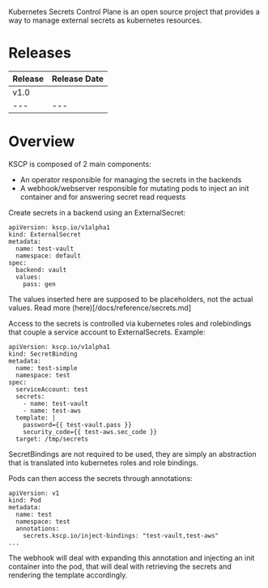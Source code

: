 
Kubernetes Secrets Control Plane is an open source project that provides a way to manage external secrets as kubernetes resources.

# Releases

| Release | Release Date |
| --- | --- |
| v1.0    |              |
| --- | --- |


# Overview

KSCP is composed of 2 main components:
- An operator responsible for managing the secrets in the backends
- A webhook/webserver responsible for mutating pods to inject an init container and for answering secret read requests

Create secrets in a backend using an ExternalSecret:

```
apiVersion: kscp.io/v1alpha1
kind: ExternalSecret
metadata:
  name: test-vault
  namespace: default
spec:
  backend: vault
  values:
    pass: gen
```

The values inserted here are supposed to be placeholders, not the actual values. Read more (here)[/docs/reference/secrets.md]

Access to the secrets is controlled via kubernetes roles and rolebindings that couple a service account to ExternalSecrets. Example:

```
apiVersion: kscp.io/v1alpha1
kind: SecretBinding
metadata:
  name: test-simple
  namespace: test
spec:
  serviceAccount: test
  secrets:
    - name: test-vault
    - name: test-aws
  template: |
    password={{ test-vault.pass }}
    security_code={{ test-aws.sec_code }}
  target: /tmp/secrets
```

SecretBindings are not required to be used, they are simply an abstraction that is translated into kubernetes roles and role bindings.

Pods can then access the secrets through annotations:
```
apiVersion: v1
kind: Pod
metadata:
  name: test
  namespace: test
  annotations:
    secrets.kscp.io/inject-bindings: "test-vault,test-aws"
...
```

The webhook will deal with expanding this annotation and injecting an init container into the pod, that will deal with retrieving the secrets and rendering the template accordingly.

